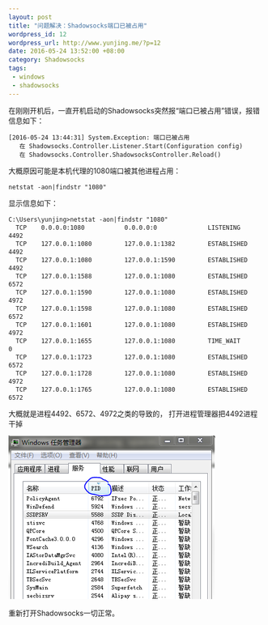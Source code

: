 ```yaml
--- 
layout: post
title: "问题解决：Shadowsocks端口已被占用"
wordpress_id: 12
wordpress_url: http://www.yunjing.me/?p=12
date: 2016-05-24 13:52:00 +08:00
category: Shadowsocks
tags: 
 - windows
 - shadowsocks
---
```


在刚刚开机后，一直开机启动的Shadowsocks突然报“端口已被占用”错误，报错信息如下：

```
[2016-05-24 13:44:31] System.Exception: 端口已被占用
   在 Shadowsocks.Controller.Listener.Start(Configuration config)
   在 Shadowsocks.Controller.ShadowsocksController.Reload()
```

大概原因可能是本机代理的1080端口被其他进程占用：

```
netstat -aon|findstr "1080"
```

显示信息如下：

```
C:\Users\yunjing>netstat -aon|findstr "1080"
  TCP    0.0.0.0:1080           0.0.0.0:0              LISTENING       4492
  TCP    127.0.0.1:1080         127.0.0.1:1382         ESTABLISHED     4492
  TCP    127.0.0.1:1080         127.0.0.1:1590         ESTABLISHED     4492
  TCP    127.0.0.1:1588         127.0.0.1:1080         ESTABLISHED     6572
  TCP    127.0.0.1:1590         127.0.0.1:1080         ESTABLISHED     4972
  TCP    127.0.0.1:1598         127.0.0.1:1080         ESTABLISHED     6572
  TCP    127.0.0.1:1601         127.0.0.1:1080         ESTABLISHED     4972
  TCP    127.0.0.1:1655         127.0.0.1:1080         TIME_WAIT       0
  TCP    127.0.0.1:1723         127.0.0.1:1080         ESTABLISHED     6572
  TCP    127.0.0.1:1728         127.0.0.1:1080         ESTABLISHED     4972
  TCP    127.0.0.1:1765         127.0.0.1:1080         ESTABLISHED     6572
```

大概就是进程4492、6572、4972之类的导致的，
打开进程管理器把4492进程干掉

![按进程号Kill进程示例](/files/2016/05/process-manager.png)

重新打开Shadowsocks一切正常。
